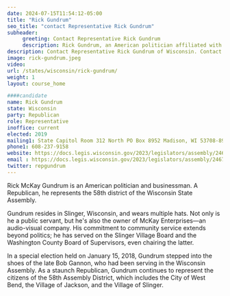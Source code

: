 ```yaml
---
date: 2024-07-15T11:54:12-05:00
title: "Rick Gundrum"
seo_title: "contact Representative Rick Gundrum"
subheader:
     greeting: Contact Representative Rick Gundrum
     description: Rick Gundrum, an American politician affiliated with the Republican Party, assumed office as a member of the Wisconsin State Assembly, representing District 58, in 2018.
description: Contact Representative Rick Gundrum of Wisconsin. Contact information for Rick Gundrum includes email address, phone number, and mailing address.
image: rick-gundrum.jpeg
video:
url: /states/wisconsin/rick-gundrum/
weight: 1
layout: course_home

####candidate
name: Rick Gundrum
state: Wisconsin
party: Republican
role: Representative
inoffice: current
elected: 2019
mailing1: State Capitol Room 312 North PO Box 8952 Madison, WI 53708-8952
phone1: 608-237-9158
website: https://docs.legis.wisconsin.gov/2023/legislators/assembly/2467/
email : https://docs.legis.wisconsin.gov/2023/legislators/assembly/2467/
twitter: repgundrum
---
```

Rick McKay Gundrum is an American politician and businessman. A Republican, he represents the 58th district of the Wisconsin State Assembly.

Gundrum resides in Slinger, Wisconsin, and wears multiple hats. Not only is he a public servant, but he's also the owner of McKay Enterprises—an audio-visual company. His commitment to community service extends beyond politics; he has served on the Slinger Village Board and the Washington County Board of Supervisors, even chairing the latter.

In a special election held on January 15, 2018, Gundrum stepped into the shoes of the late Bob Gannon, who had been serving in the Wisconsin Assembly. As a staunch Republican, Gundrum continues to represent the citizens of the 58th Assembly District, which includes the City of West Bend, the Village of Jackson, and the Village of Slinger.
